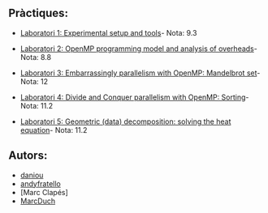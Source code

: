 ## Pràctiques:

* [Laboratori 1: Experimental setup and tools](https://github.com/andyfratello/PAR/tree/main/Laboratori/Lab1)- Nota: 9.3

* [Laboratori 2: OpenMP programming model and analysis of overheads](https://github.com/andyfratello/PAR/tree/main/Laboratori/Lab2)- Nota: 8.8

* [Laboratori 3: Embarrassingly parallelism with OpenMP: Mandelbrot set](https://github.com/andyfratello/PAR/tree/main/Laboratori/Lab3)- Nota: 12

* [Laboratori 4: Divide and Conquer parallelism with OpenMP: Sorting](https://github.com/andyfratello/PAR/tree/main/Laboratori/Lab4)- Nota: 11.2

* [Laboratori 5: Geometric (data) decomposition: solving the heat equation](https://github.com/andyfratello/PAR/tree/main/Laboratori/Lab5)- Nota: 11.2

## Autors:

* [daniou](https://github.com/daniou)
* [andyfratello](https://github.com/andyfratello)
* [Marc Clapés]
* [MarcDuch](https://github.com/MarcDuch)
